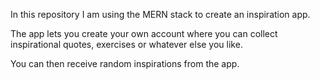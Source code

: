 In this repository I am using the MERN stack to create an inspiration app.

The app lets you create your own account where you can collect inspirational quotes, exercises or whatever else you like.

You can then receive random inspirations from the app.
